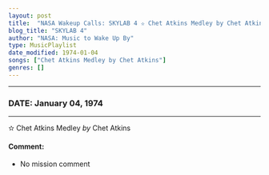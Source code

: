 ```yaml
---
layout: post
title:  "NASA Wakeup Calls: SKYLAB 4 ✫ Chet Atkins Medley by Chet Atkins ✵ January 04, 1974"
blog_title: "SKYLAB 4"
author: "NASA: Music to Wake Up By"
type: MusicPlaylist
date_modified: 1974-01-04
songs: ["Chet Atkins Medley by Chet Atkins"]
genres: []
---
```


----
### DATE: January 04, 1974
----
✫ Chet Atkins Medley *by* Chet Atkins  

#### Comment:
* No mission comment



<br/>
<center>
	<a target="_blank"
	   href="https://twitter.com/intent/tweet?hashtags=Space,NASA,Playlist,NASAWakeupCalls,SpaceProgram&text=🚀 {{ page.author}}, {{ page.title }}. {{ site.url }}{{ page.url }}&via=nasawakeupcalls"><i class="fab fa-twitter" title="Tweet this page" alt="Tweet this page" style="font-size: 1.3em;"></i></a>
	&nbsp; 	<i class="fas fa-user-astronaut" style="font-size: 1.5em;"></i> &nbsp;
    <a id="custom_amazon_link"
       type="amzn" search="#"
       category="popular music">
    <i class="fab fa-amazon" style="font-size: 1.3em;"></i></a>
</center>

<!-- Randomly resolve an individual entry from a song array -->
<script src="/assets/javascript/seedrandom.min.js"></script>
<script>
  var wake_me_up = ["Chet Atkins Medley by Chet Atkins"];
  var prng = new Math.seedrandom();
  function randomSong() {
    song = wake_me_up[Math.floor(Math.random() * wake_me_up.length)];
    var amazon_link = document.getElementById("custom_amazon_link");
    amazon_link.setAttribute("search", song);
  }
  window.onload = randomSong();
</script>
